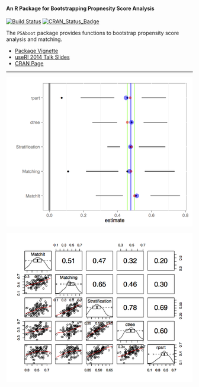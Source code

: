 #### An R Package for Bootstrapping Propnesity Score Analysis

[![Build Status](https://api.travis-ci.org/jbryer/PSAboot.svg)](https://travis-ci.org/jbryer/PSAboot?branch=master)
[![CRAN_Status_Badge](http://www.r-pkg.org/badges/version/PSAboot)](http://cran.r-project.org/package=PSAboot)

The `PSAboot` package provides functions to bootstrap propensity score analysis and matching.

* [Package Vignette](http://htmlpreview.github.io/?https://github.com/jbryer/PSAboot/blob/master/inst/doc/PSAboot.html)
* [useR! 2014 Talk Slides](https://github.com/jbryer/PSAboot/blob/master/Slides/Slides.pdf?raw=true)
* [CRAN Page](http://cran.r-project.org/web/packages/PSAboot/index.html)

----------

![Boxplot](Slides/figures/Slides-PSAbootBoxplotTufte.png)

![Matrixplot](Slides/figures/Slides-PSAbootMatrixplot.png)
